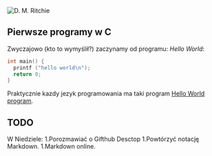 ![D. M. Ritchie](http://pl.wikipedia.org/wiki/Hello_world)

## Pierwsze programy w C

Zwyczajowo (kto to wymyślił?) zaczynamy od programu:
*Hello World*:

```C
int main() {
  printf ("hello world\n");
  return 0;
}
```

Praktycznie kazdy jezyk programowania ma taki program [Hello World program][1].

## TODO

W Niedziele:
1.Porozmawiać o Gifthub Desctop
1.Powtórzyć notację Markdown.
1.Markdown online.


[1]:http://pl.wikipedia.org/wiki/Hello_world

